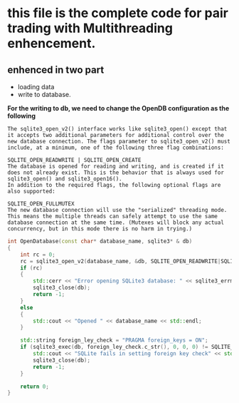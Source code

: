 
# this file is the complete code for pair trading with Multithreading enhencement.

## enhenced in two part

- loading data 
- write to database.

**For the writing to db, we need to change the OpenDB configuration as the following**

    The sqlite3_open_v2() interface works like sqlite3_open() except that it accepts two additional parameters for additional control over the new database connection. The flags parameter to sqlite3_open_v2() must include, at a minimum, one of the following three flag combinations:

    SQLITE_OPEN_READWRITE | SQLITE_OPEN_CREATE
    The database is opened for reading and writing, and is created if it does not already exist. This is the behavior that is always used for sqlite3_open() and sqlite3_open16().
    In addition to the required flags, the following optional flags are also supported:

    SQLITE_OPEN_FULLMUTEX
    The new database connection will use the "serialized" threading mode. This means the multiple threads can safely attempt to use the same database connection at the same time. (Mutexes will block any actual concurrency, but in this mode there is no harm in trying.)


```c++ 
int OpenDatabase(const char* database_name, sqlite3* & db)
{
    int rc = 0;
    rc = sqlite3_open_v2(database_name, &db, SQLITE_OPEN_READWRITE|SQLITE_OPEN_CREATE|SQLITE_OPEN_FULLMUTEX, NULL);
    if (rc)
    {
        std::cerr << "Error opening SQLite3 database: " << sqlite3_errmsg(db) << std::endl;
        sqlite3_close(db);
        return -1;
    }
    else
    {
        std::cout << "Opened " << database_name << std::endl;
    }

    std::string foreign_ley_check = "PRAGMA foreign_keys = ON";
    if (sqlite3_exec(db, foreign_ley_check.c_str(), 0, 0, 0) != SQLITE_OK) {
        std::cout << "SQLite fails in setting foreign key check" << std::endl;
        sqlite3_close(db);
        return -1;
    }

    return 0;
}
```
